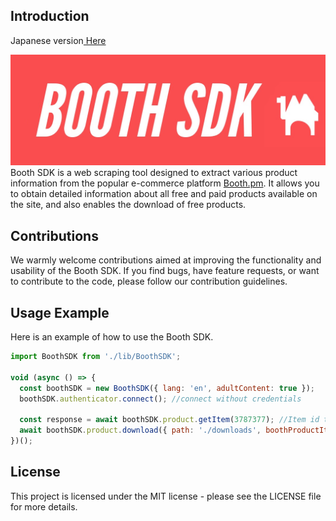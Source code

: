 ## **Introduction**
<p>Japanese version<a href="readme.md"> Here</a></p>
<img src="banner.jpg">
Booth SDK is a web scraping tool designed to extract various product information from the popular e-commerce platform <a href="https://booth.pm">Booth.pm</a>. It allows you to obtain detailed information about all free and paid products available on the site, and also enables the download of free products.

## **Contributions**

We warmly welcome contributions aimed at improving the functionality and usability of the Booth SDK. If you find bugs, have feature requests, or want to contribute to the code, please follow our contribution guidelines.

## **Usage Example**

Here is an example of how to use the Booth SDK.

```jsx
import BoothSDK from './lib/BoothSDK';

void (async () => {
  const boothSDK = new BoothSDK({ lang: 'en', adultContent: true });
  boothSDK.authenticator.connect(); //connect without credentials

  const response = await boothSDK.product.getItem(3787377); //Item id to download
  await boothSDK.product.download({ path: './downloads', boothProductItem: response }); // saved to ./downloads
})();

```

## **License**

This project is licensed under the MIT license - please see the LICENSE file for more details.
